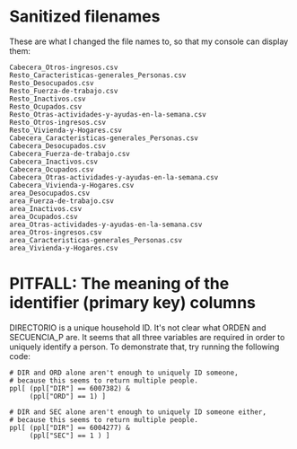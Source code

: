# Sanitized filenames

These are what I changed the file names to,
so that my console can display them:

```
Cabecera_Otros-ingresos.csv
Resto_Caracteristicas-generales_Personas.csv
Resto_Desocupados.csv
Resto_Fuerza-de-trabajo.csv
Resto_Inactivos.csv
Resto_Ocupados.csv
Resto_Otras-actividades-y-ayudas-en-la-semana.csv
Resto_Otros-ingresos.csv
Resto_Vivienda-y-Hogares.csv
Cabecera_Caracteristicas-generales_Personas.csv
Cabecera_Desocupados.csv
Cabecera_Fuerza-de-trabajo.csv
Cabecera_Inactivos.csv
Cabecera_Ocupados.csv
Cabecera_Otras-actividades-y-ayudas-en-la-semana.csv
Cabecera_Vivienda-y-Hogares.csv
area_Desocupados.csv
area_Fuerza-de-trabajo.csv
area_Inactivos.csv
area_Ocupados.csv
area_Otras-actividades-y-ayudas-en-la-semana.csv
area_Otros-ingresos.csv
area_Caracteristicas-generales_Personas.csv
area_Vivienda-y-Hogares.csv
```

# PITFALL: The meaning of the identifier (primary key) columns

DIRECTORIO is a unique household ID.
It's not clear what ORDEN and SECUENCIA_P are.
It seems that all three variables are required
in order to uniquely identify a person.
To demonstrate that, try running the following code:

```
# DIR and ORD alone aren't enough to uniquely ID someone,
# because this seems to return multiple people.
ppl[ (ppl["DIR"] == 6007382) &
     (ppl["ORD"] == 1) ]

# DIR and SEC alone aren't enough to uniquely ID someone either,
# because this seems to return multiple people.
ppl[ (ppl["DIR"] == 6004277) &
     (ppl["SEC"] == 1 ) ]
```
